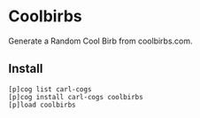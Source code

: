 # Coolbirbs

Generate a Random Cool Birb from coolbirbs.com.

## Install

```text
[p]cog list carl-cogs
[p]cog install carl-cogs coolbirbs
[p]load coolbirbs
```
